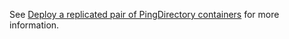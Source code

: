 See [Deploy a replicated pair of PingDirectory containers](../../docs/deployment/deployReplication.md) for more information.